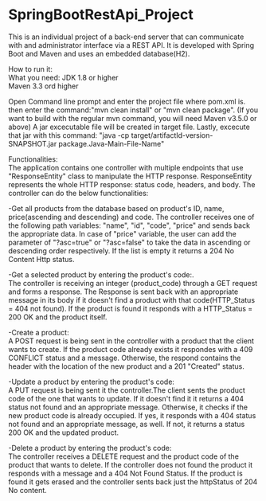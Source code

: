 # SpringBootRestApi_Project
 
This is an individual project of a back-end server that 
can communicate with and administrator interface via a REST API.
It is developed with Spring Boot and Maven and uses an embedded database(H2).

How to run it: </br>
What you need: JDK 1.8 or higher  </br>
		Maven 3.3 ord higher

Open Command line prompt and enter the project file where pom.xml is.
then enter the command:"mvn clean install" or "mvn clean package".
(If you want to build with the regular mvn command, you will need Maven v3.5.0 or above)
A jar excecutable file will be created in target file.
Lastly, excecute that jar with this command: "java -cp target/artifactId-version-SNAPSHOT.jar package.Java-Main-File-Name"


Functionalities: </br>
The application contains one controller with multiple endpoints that use "ResponseEntity" class to manipulate the HTTP response.
ResponseEntity represents the whole HTTP response: status code, headers, and body.
The controller can do the below functionalities: </br>

-Get all products from the database based on product's ID, name, price(ascending and descending) and code.
	The controller receives one of the following path variables: "name", "id", "code", "price" and sends back the appropriate data.
	In case of "price" variable, the user can add the parameter of "?asc=true" or "?asc=false" to take the data in ascending or 		descending order respectively. If the list is empty it returns a 204 No Content Http status. </br>
 
-Get a selected product by entering the product's code:. </br>
	The controller is receiving an integer (product_code) through a GET request and forms a response.
	The Response is sent back with an appropriate message in its body if it doesn't find a product with that code(HTTP_Status = 404 not found).
	If the product is found it responds with a HTTP_Status = 200 OK and the product itself. </br>
	
-Create a product: </br>
	A POST request is being sent in the controller with a product that the client wants to create.
	If the product code already exists it respondes with a 409 CONFLICT status and a message.
	Otherwise, the respond contains the header with the location of the new product and a 201 "Created" status. </br>
	
-Update a product  by entering the product's code: </br>
	A PUT request is being sent it the controller.The client sents the product code of the one that wants to update.
 	If it doesn't find it it returns a 404 status not found and an appropriate message.
	Otherwise, it checks if the new product code is already occupied. If yes, it responds with a 404 status not found and an appropriate message, as well.
	If not, it returns a status 200 OK and the updated product. </br>
	
-Delete a product by entering the product's code: </br>
	The controller receives a DELETE request and the product code of the product that wants to delete.
	If the controller does not found the product it responds with a message and a 404 Not Found Status.
	If the product is found it gets erased and the controller sents back just the httpStatus of 204 No content.



